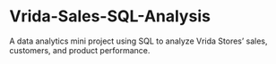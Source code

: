 # Vrida-Sales-SQL-Analysis
A data analytics mini project using SQL to analyze Vrida Stores’ sales, customers, and product performance.
